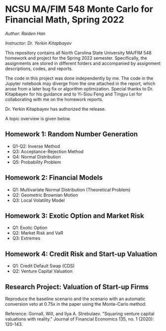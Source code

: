 # NCSU MA/FIM 548 Monte Carlo for Financial Math, Spring 2022

*Author: Raiden Han*

*Instructor: Dr. Yerkin Kitapbayev*

This repository contains all North Carolina State University MA/FIM 548 homework and project for the Spring 2022 semester. Specifically, the assignments are stored in different folders and accompanied by assignment descriptions, codes, and reports.

The code in this project was done independently by me. The code in the Jupyter notebook may diverge from the one attached in the report, which arose from a later bug fix or algorithm optimization. Special thanks to Dr. Kitapbayev for his guidance and to Yi-Siou Feng and Tingyu Lei for collaborating with me on the homework reports.

Dr. Yerkin Kitapbayev has authorized the release.

A topic overview is given below.

## Homework 1: Random Number Generation

- Q1-Q2: Inverse Method
- Q3: Acceptance-Rejection Method
- Q4: Normal Distribution
- Q5: Probability Problem

## Homework 2: Financial Models

- Q1: Multivariate Normal Distribution (Theoretical Problem)
- Q2: Geometric Brownian Motion
- Q3: Local Volatility Model

## Homework 3: Exotic Option and Market Risk

- Q1: Exotic Option
- Q2: Market Risk and VaR
- Q3: Extremes

## Homework 4: Credit Risk and Start-up Valuation

- Q1: Credit Default Swap (CDS)
- Q2: Venture Capital Valuation

## Research Project: Valuation of Start-up Firms

Reproduce the baseline scenario and the scenario with an automatic conversion veto at 0.75x in the paper using the Monte-Carlo method.

Reference: Gornall, Will, and Ilya A. Strebulaev. "Squaring venture capital valuations with reality." Journal of Financial Economics 135, no. 1 (2020): 120-143.
